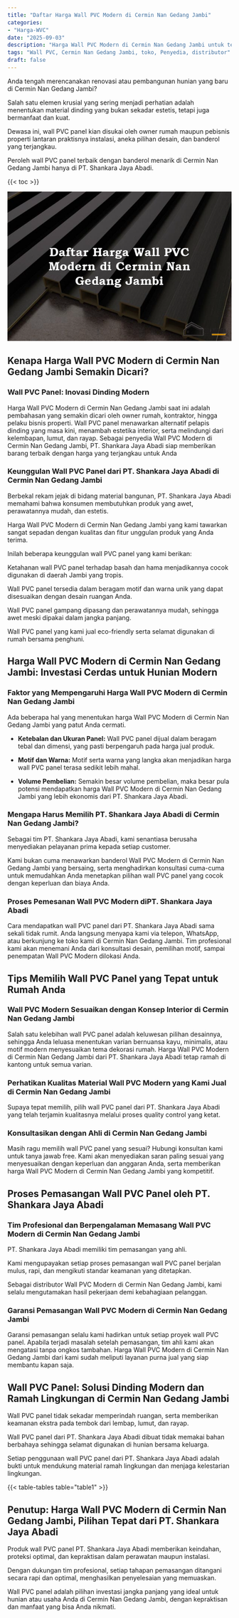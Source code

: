 ```yaml
---
title: "Daftar Harga Wall PVC Modern di Cermin Nan Gedang Jambi"
categories: 
- "Harga-WVC"
date: "2025-09-03"
description: "Harga Wall PVC Modern di Cermin Nan Gedang Jambi untuk tempat tinggal, office, dan toko. Produk unggulan, pilihan motif, pilihan warna elegan, beserta layanan pemasangan dikerjakan oleh tim ahli serta garansi resmi!|Jasa distribusi Wall PVC Modern di Cermin Nan Gedang Jambi untuk keperluan rumah, perkantoran, maupun ritel, beserta panel unggulan dan instalasi oleh tenaga ahli ahli serta jaminan resmi.|Solusi Wall PVC Modern di Cermin Nan Gedang Jambi yang andal bagi tempat tinggal, office, dan ritel, bersama material terbaik dan instalasi oleh tim berpengalaman dan jaminan resmi.|Penjualan Wall PVC Modern di Cermin Nan Gedang Jambi bagi hunian, kantor, dan gerai, beserta produk berkualitas dan instalasi ditangani oleh tim berpengalaman, lengkap beserta garansi resmi.}"
tags: "Wall PVC, Cermin Nan Gedang Jambi, toko, Penyedia, distributor"
draft: false
---
```


Anda tengah merencanakan renovasi atau pembangunan hunian yang baru di Cermin Nan Gedang Jambi?

Salah satu elemen krusial yang sering menjadi perhatian adalah menentukan material dinding yang bukan sekadar estetis, tetapi juga bermanfaat dan kuat.

Dewasa ini, wall PVC panel kian disukai oleh owner rumah maupun pebisnis properti lantaran praktisnya instalasi, aneka pilihan desain, dan banderol yang terjangkau.

Peroleh wall PVC panel terbaik dengan banderol menarik di Cermin Nan Gedang Jambi hanya di PT. Shankara Jaya Abadi.

{{< toc >}}

![Daftar Harga Wall PVC Modern di Cermin Nan Gedang Jambi](/images/Harga-WVC/Daftar-Harga-Wall-PVC-Modern-di-Cermin-Nan-Gedang-Jambi.png)


## Kenapa Harga Wall PVC Modern di Cermin Nan Gedang Jambi Semakin Dicari?

### Wall PVC Panel: Inovasi Dinding Modern

Harga Wall PVC Modern di Cermin Nan Gedang Jambi saat ini adalah pembahasan yang semakin dicari oleh owner rumah, kontraktor, hingga pelaku bisnis properti. Wall PVC panel menawarkan alternatif pelapis dinding yang masa kini, menambah estetika interior, serta melindungi dari kelembapan, lumut, dan rayap. Sebagai penyedia Wall PVC Modern di Cermin Nan Gedang Jambi, PT. Shankara Jaya Abadi siap memberikan barang terbaik dengan harga yang terjangkau untuk Anda

### Keunggulan Wall PVC Panel dari PT. Shankara Jaya Abadi di Cermin Nan Gedang Jambi

Berbekal rekam jejak di bidang material bangunan, PT. Shankara Jaya Abadi memahami bahwa konsumen membutuhkan produk yang awet, perawatannya mudah, dan estetis.

Harga Wall PVC Modern di Cermin Nan Gedang Jambi yang kami tawarkan sangat sepadan dengan kualitas dan fitur unggulan produk yang Anda terima.

Inilah beberapa keunggulan wall PVC panel yang kami berikan:

Ketahanan wall PVC panel terhadap basah dan hama menjadikannya cocok digunakan di daerah Jambi yang tropis.

Wall PVC panel tersedia dalam beragam motif dan warna unik yang dapat disesuaikan dengan desain ruangan Anda.

Wall PVC panel gampang dipasang dan perawatannya mudah, sehingga awet meski dipakai dalam jangka panjang.

Wall PVC panel yang kami jual eco-friendly serta selamat digunakan di rumah bersama penghuni.

## Harga Wall PVC Modern di Cermin Nan Gedang Jambi: Investasi Cerdas untuk Hunian Modern

### Faktor yang Mempengaruhi Harga Wall PVC Modern di Cermin Nan Gedang Jambi

Ada beberapa hal yang menentukan harga Wall PVC Modern di Cermin Nan Gedang Jambi yang patut Anda cermati.

- **Ketebalan dan Ukuran Panel:** Wall PVC panel dijual dalam beragam tebal dan dimensi, yang pasti berpengaruh pada harga jual produk.

- **Motif dan Warna:** Motif serta warna yang langka akan menjadikan harga wall PVC panel terasa sedikit lebih mahal.

- **Volume Pembelian:** Semakin besar volume pembelian, maka besar pula potensi mendapatkan harga Wall PVC Modern di Cermin Nan Gedang Jambi yang lebih ekonomis dari PT. Shankara Jaya Abadi.

### Mengapa Harus Memilih PT. Shankara Jaya Abadi di Cermin Nan Gedang Jambi?

Sebagai tim PT. Shankara Jaya Abadi, kami senantiasa berusaha menyediakan pelayanan prima kepada setiap customer.

Kami bukan cuma menawarkan banderol Wall PVC Modern di Cermin Nan Gedang Jambi yang bersaing, serta menghadirkan konsultasi cuma-cuma untuk memudahkan Anda menetapkan pilihan wall PVC panel yang cocok dengan keperluan dan biaya Anda.

### Proses Pemesanan Wall PVC Modern diPT. Shankara Jaya Abadi

Cara mendapatkan wall PVC panel dari PT. Shankara Jaya Abadi sama sekali tidak rumit. Anda langsung menyapa kami via telepon, WhatsApp, atau berkunjung ke toko kami di Cermin Nan Gedang Jambi. Tim profesional kami akan menemani Anda dari konsultasi desain, pemilihan motif, sampai penempatan Wall PVC Modern dilokasi Anda.

## Tips Memilih Wall PVC Panel yang Tepat untuk Rumah Anda

### Wall PVC Modern Sesuaikan dengan Konsep Interior di Cermin Nan Gedang Jambi

Salah satu kelebihan wall PVC panel adalah keluwesan pilihan desainnya, sehingga Anda leluasa menentukan varian bernuansa kayu, minimalis, atau motif modern menyesuaikan tema dekorasi rumah. Harga Wall PVC Modern di Cermin Nan Gedang Jambi dari PT. Shankara Jaya Abadi tetap ramah di kantong untuk semua varian.

### Perhatikan Kualitas Material Wall PVC Modern yang Kami Jual di Cermin Nan Gedang Jambi

Supaya tepat memilih, pilih wall PVC panel dari PT. Shankara Jaya Abadi yang telah terjamin kualitasnya melalui proses quality control yang ketat.

### Konsultasikan dengan Ahli di Cermin Nan Gedang Jambi

Masih ragu memilih wall PVC panel yang sesuai? Hubungi konsultan kami untuk tanya jawab free. Kami akan menyediakan saran paling sesuai yang menyesuaikan dengan keperluan dan anggaran Anda, serta memberikan harga Wall PVC Modern di Cermin Nan Gedang Jambi yang kompetitif.

## Proses Pemasangan Wall PVC Panel oleh PT. Shankara Jaya Abadi

### Tim Profesional dan Berpengalaman Memasang Wall PVC Modern di Cermin Nan Gedang Jambi

PT. Shankara Jaya Abadi memiliki tim pemasangan yang ahli.

Kami mengupayakan setiap proses pemasangan wall PVC panel berjalan mulus, rapi, dan mengikuti standar keamanan yang ditetapkan.

Sebagai distributor Wall PVC Modern di Cermin Nan Gedang Jambi, kami selalu mengutamakan hasil pekerjaan demi kebahagiaan pelanggan.

### Garansi Pemasangan Wall PVC Modern di Cermin Nan Gedang Jambi

Garansi pemasangan selalu kami hadirkan untuk setiap proyek wall PVC panel. Apabila terjadi masalah setelah pemasangan, tim ahli kami akan mengatasi tanpa ongkos tambahan. Harga Wall PVC Modern di Cermin Nan Gedang Jambi dari kami sudah meliputi layanan purna jual yang siap membantu kapan saja.

## Wall PVC Panel: Solusi Dinding Modern dan Ramah Lingkungan di Cermin Nan Gedang Jambi

Wall PVC panel tidak sekadar memperindah ruangan, serta memberikan keamanan ekstra pada tembok dari lembap, lumut, dan rayap.

Wall PVC panel dari PT. Shankara Jaya Abadi dibuat tidak memakai bahan berbahaya sehingga selamat digunakan di hunian bersama keluarga.

Setiap penggunaan wall PVC panel dari PT. Shankara Jaya Abadi adalah bukti untuk mendukung material ramah lingkungan dan menjaga kelestarian lingkungan.

{{< table-tables table="table1" >}}

## Penutup: Harga Wall PVC Modern di Cermin Nan Gedang Jambi, Pilihan Tepat dari PT. Shankara Jaya Abadi

Produk wall PVC panel PT. Shankara Jaya Abadi memberikan keindahan, proteksi optimal, dan kepraktisan dalam perawatan maupun instalasi.

Dengan dukungan tim profesional, setiap tahapan pemasangan ditangani secara rapi dan optimal, menghasilkan penyelesaian yang memuaskan.

Wall PVC panel adalah pilihan investasi jangka panjang yang ideal untuk hunian atau usaha Anda di Cermin Nan Gedang Jambi, dengan kepraktisan dan manfaat yang bisa Anda nikmati.